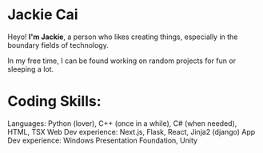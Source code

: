 # Jackie Cai
Heyo! <b>I'm Jackie</b>, a person who likes creating things, especially in the boundary fields of technology.

In my free time, I can be found working on random projects for fun or sleeping a lot.

<!--
(right forgot to mention I am a weeb)


### Best girl:


![worth](https://user-images.githubusercontent.com/84027910/153732602-7871c1a2-5067-488e-8c83-d37569b25132.jpg)
-->

# Coding Skills:

Languages: Python (lover), C++ (once in a while), C# (when needed), HTML, TSX
Web Dev experience: Next.js, Flask, React, Jinja2 (django)
App Dev experience: Windows Presentation Foundation, Unity


<!--
**Poopskie/Poopskie** is a ✨ _special_ ✨ repository because its `README.md` (this file) appears on your GitHub profile.

Here are some ideas to get you started:

- 🔭 I’m currently working on ...
- 🌱 I’m currently learning ...
- 👯 I’m looking to collaborate on ...
- 🤔 I’m looking for help with ...
- 💬 Ask me about ...
- 📫 How to reach me: ...
- 😄 Pronouns: ...
- ⚡ Fun fact: ...
-->
